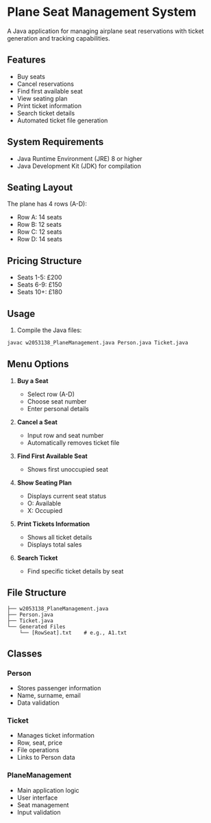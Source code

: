 # Plane Seat Management System

A Java application for managing airplane seat reservations with ticket generation and tracking capabilities.

## Features

- Buy seats
- Cancel reservations
- Find first available seat
- View seating plan
- Print ticket information
- Search ticket details
- Automated ticket file generation

## System Requirements

- Java Runtime Environment (JRE) 8 or higher
- Java Development Kit (JDK) for compilation

## Seating Layout

The plane has 4 rows (A-D):
- Row A: 14 seats
- Row B: 12 seats
- Row C: 12 seats
- Row D: 14 seats

## Pricing Structure

- Seats 1-5: £200
- Seats 6-9: £150
- Seats 10+: £180

## Usage

1. Compile the Java files:
```bash
javac w2053138_PlaneManagement.java Person.java Ticket.java
```

## Menu Options

1. **Buy a Seat**
   - Select row (A-D)
   - Choose seat number
   - Enter personal details

2. **Cancel a Seat**
   - Input row and seat number
   - Automatically removes ticket file

3. **Find First Available Seat**
   - Shows first unoccupied seat

4. **Show Seating Plan**
   - Displays current seat status
   - O: Available
   - X: Occupied

5. **Print Tickets Information**
   - Shows all ticket details
   - Displays total sales

6. **Search Ticket**
   - Find specific ticket details by seat

## File Structure

```
├── w2053138_PlaneManagement.java
├── Person.java
├── Ticket.java
└── Generated Files
    └── [RowSeat].txt    # e.g., A1.txt
```

## Classes

### Person
- Stores passenger information
- Name, surname, email
- Data validation

### Ticket
- Manages ticket information
- Row, seat, price
- File operations
- Links to Person data

### PlaneManagement
- Main application logic
- User interface
- Seat management
- Input validation
